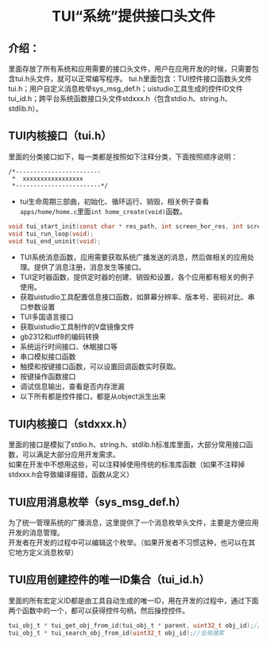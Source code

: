 <h1 align="center"> TUI“系统”提供接口头文件 </h1>

## 介绍：
里面存放了所有系统和应用需要的接口头文件，用户在应用开发的时候，只需要包含tui.h头文件，就可以正常编写程序。
tui.h里面包含：TUI控件接口函数头文件tui.h；用户自定义消息枚举sys_msg_def.h；uistudio工具生成的控件ID文件tui_id.h；跨平台系统函数接口头文件stdxxx.h（包含stdio.h、string.h、stdlib.h）。

## TUI内核接口（tui.h）
里面的分类接口如下，每一类都是按照如下注释分类，下面按照顺序说明：
```
/*------------------------
 *  xxxxxxxxxxxxxxxxx
 *------------------------*/
 ```
* tui生命周期三部曲，初始化、循环运行、销毁，相关例子查看<br>```apps/home/home.c```里面```int home_create(void)```函数。
``` c
void tui_start_init(const char * res_path, int screen_hor_res, int screen_ver_res);
void tui_run_loop(void);
void tui_end_uninit(void);
```
* TUI系统消息函数，应用需要获取系统广播发送的消息，然后做相关的应用处理。提供了消息注册，消息发生等接口。
* TUI定时器函数，提供定时器的创建、销毁和设置，各个应用都有相关的例子使用。
* 获取uistudio工具配置信息接口函数，如屏幕分辨率、版本号、密码对比、串口参数设置
* TUI多国语言接口
* 获取uistudio工具制作的V盘镜像文件
* gb2312和utf8的编码转换
* 系统运行时间接口、休眠接口等
* 串口模拟接口函数
* 触摸和按键接口函数，可以设置回调函数实时获取。
* 按键操作函数接口
* 调试信息输出，查看是否内存泄漏
* 以下所有都是控件接口，都是从object派生出来

## TUI内核接口（stdxxx.h）
里面的接口是模拟了stdio.h、string.h、stdlib.h标准库里面，大部分常用接口函数，可以满足大部分应用开发需求。<br>
如果在开发中不想用这些，可以注释掉使用传统的标准库函数（如果不注释掉stdxxx.h会导致编译报错，函数从定义）

## TUI应用消息枚举（sys_msg_def.h）
为了统一管理系统的广播消息，这里提供了一个消息枚举头文件，主要是方便应用开发的消息管理。<br>
开发者在开发的过程中可以编辑这个枚举。（如果开发者不习惯这种，也可以在其它地方定义消息枚举）

## TUI应用创建控件的唯一ID集合（tui_id.h）
里面的所有宏定义ID都是由工具自动生成的唯一ID，用在开发的过程中，通过下面两个函数中的一个，都可以获得控件句柄，然后操控控件。
``` c
tui_obj_t * tui_get_obj_from_id(tui_obj_t * parent, uint32_t obj_id);//快速搜索
tui_obj_t * tui_search_obj_from_id(uint32_t obj_id);//全局搜索
```


